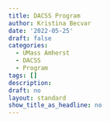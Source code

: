 ```yaml
---
title: DACSS Program
author: Kristina Becvar
date: '2022-05-25'
draft: false
categories:
  - UMass Amherst
  - DACSS
  - Program
tags: []
description: 
draft: no
layout: standard
show_title_as_headline: no
---
```


